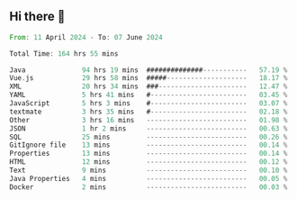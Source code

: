 ## Hi there 👋
<!--START_SECTION:waka-->

```rust
From: 11 April 2024 - To: 07 June 2024

Total Time: 164 hrs 55 mins

Java              94 hrs 19 mins  ##############-----------   57.19 %
Vue.js            29 hrs 58 mins  #####--------------------   18.17 %
XML               20 hrs 34 mins  ###----------------------   12.47 %
YAML              5 hrs 41 mins   #------------------------   03.45 %
JavaScript        5 hrs 3 mins    #------------------------   03.07 %
textmate          3 hrs 35 mins   #------------------------   02.18 %
Other             3 hrs 16 mins   -------------------------   01.98 %
JSON              1 hr 2 mins     -------------------------   00.63 %
SQL               25 mins         -------------------------   00.26 %
GitIgnore file    13 mins         -------------------------   00.14 %
Properties        13 mins         -------------------------   00.14 %
HTML              12 mins         -------------------------   00.12 %
Text              9 mins          -------------------------   00.10 %
Java Properties   4 mins          -------------------------   00.05 %
Docker            2 mins          -------------------------   00.03 %
```

<!--END_SECTION:waka-->
<!--
**lianggeshanhetao/lianggeshanhetao** is a ✨ _special_ ✨ repository because its `README.md` (this file) appears on your GitHub profile.

Here are some ideas to get you started:

- 🔭 I’m currently working on ...
- 🌱 I’m currently learning ...
- 👯 I’m looking to collaborate on ...
- 🤔 I’m looking for help with ...
- 💬 Ask me about ...
- 📫 How to reach me: ...
- 😄 Pronouns: ...
- ⚡ Fun fact: ...
-->
